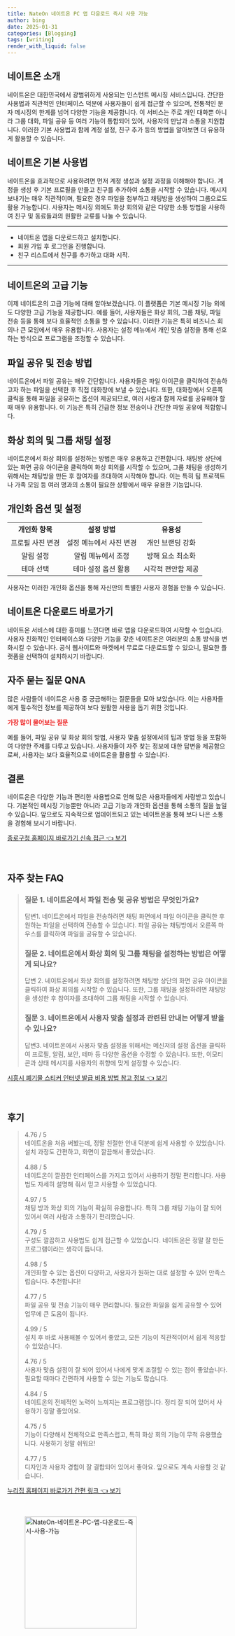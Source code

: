 ```yaml
---
title: NateOn 네이트온 PC 앱 다운로드 즉시 사용 가능
author: bing
date: 2025-01-31
categories: [Blogging]
tags: [writing]
render_with_liquid: false
---
```



<h2 id='네이트온_소개'>네이트온 소개</h2>

<p>네이트온은 대한민국에서 광범위하게 사용되는 인스턴트 메시징 서비스입니다. 간단한 사용법과 직관적인 인터페이스 덕분에 사용자들이 쉽게 접근할 수 있으며, 전통적인 문자 메시징의 한계를 넘어 다양한 기능을 제공합니다. 이 서비스는 주로 개인 대화뿐 아니라 그룹 대화, 파일 공유 등 여러 기능이 통합되어 있어, 사용자의 만남과 소통을 지원합니다. 이러한 기본 사용법과 함께 계정 설정, 친구 추가 등의 방법을 알아보면 더 유용하게 활용할 수 있습니다.</p>

<h2 id='기본_사용법'>네이트온 기본 사용법</h2>

<p>네이트온을 효과적으로 사용하려면 먼저 계정 생성과 설정 과정을 이해해야 합니다. 계정을 생성 후 기본 프로필을 만들고 친구를 추가하여 소통을 시작할 수 있습니다. 메시지 보내기는 매우 직관적이며, 필요한 경우 파일을 첨부하고 채팅방을 생성하여 그룹으로도 활용 가능합니다. 사용자는 메시징 외에도 화상 회의와 같은 다양한 소통 방법을 사용하여 친구 및 동료들과의 원활한 교류를 나눌 수 있습니다.</p>

<hr />

<ul>
    <li>네이트온 앱을 다운로드하고 설치합니다.</li>
    <li>회원 가입 후 로그인을 진행합니다.</li>
    <li>친구 리스트에서 친구를 추가하고 대화 시작.</li>
</ul>

<hr />

<h2 id='고급_기능'>네이트온의 고급 기능</h2>

<p>이제 네이트온의 고급 기능에 대해 알아보겠습니다. 이 플랫폼은 기본 메시징 기능 외에도 다양한 고급 기능을 제공합니다. 예를 들어, 사용자들은 화상 회의, 그룹 채팅, 파일 전송 등을 통해 보다 효율적인 소통을 할 수 있습니다. 이러한 기능은 특히 비즈니스 회의나 큰 모임에서 매우 유용합니다. 사용자는 설정 메뉴에서 개인 맞춤 설정을 통해 선호하는 방식으로 프로그램을 조정할 수 있습니다.</p>

<h2 id='파일_공유_및_전송'>파일 공유 및 전송 방법</h2>

<p>네이트온에서 파일 공유는 매우 간단합니다. 사용자들은 파일 아이콘을 클릭하여 전송하고자 하는 파일을 선택한 후 직접 대화창에 보낼 수 있습니다. 또한, 대화창에서 오른쪽 클릭을 통해 파일을 공유하는 옵션이 제공되므로, 여러 사람과 함께 자료를 공유해야 할 때 매우 유용합니다. 이 기능은 특히 긴급한 정보 전송이나 간단한 파일 공유에 적합합니다.</p>

<h2 id='화상_회의_및_그룹_채팅'>화상 회의 및 그룹 채팅 설정</h2>

<p>네이트온에서 화상 회의를 설정하는 방법은 매우 유용하고 간편합니다. 채팅방 상단에 있는 화면 공유 아이콘을 클릭하여 화상 회의를 시작할 수 있으며, 그룹 채팅을 생성하기 위해서는 채팅방을 만든 후 참여자를 초대하여 시작해야 합니다. 이는 특히 팀 프로젝트나 가족 모임 등 여러 명과의 소통이 필요한 상황에서 매우 유용한 기능입니다.</p>

<h2 id='개인화_옵션_및_설정'>개인화 옵션 및 설정</h2>

<table>
    <tr>
        <td style="text-align: center; height: 17px;"><b>개인화 항목</b></td>
        <td style="text-align: center; height: 17px;"><b>설정 방법</b></td>
        <td style="text-align: center; height: 17px;"><b>유용성</b></td>
    </tr>
    <tr>
        <td style="text-align: center; height: 17px;">프로필 사진 변경</td>
        <td style="text-align: center; height: 17px;">설정 메뉴에서 사진 변경</td>
        <td style="text-align: center; height: 17px;">개인 브랜딩 강화</td>
    </tr>
    <tr>
        <td style="text-align: center; height: 17px;">알림 설정</td>
        <td style="text-align: center; height: 17px;">알림 메뉴에서 조정</td>
        <td style="text-align: center; height: 17px;">방해 요소 최소화</td>
    </tr>
    <tr>
        <td style="text-align: center; height: 17px;">테마 선택</td>
        <td style="text-align: center; height: 17px;">테마 설정 옵션 활용</td>
        <td style="text-align: center; height: 17px;">시각적 편안함 제공</td>
    </tr>
</table>

<p>사용자는 이러한 개인화 옵션을 통해 자신만의 특별한 사용자 경험을 만들 수 있습니다.</p>

<h2 id='다운로드_링크'>네이트온 다운로드 바로가기</h2>

<p>네이트온 서비스에 대한 흥미를 느낀다면 바로 앱을 다운로드하여 시작할 수 있습니다. 사용자 친화적인 인터페이스와 다양한 기능을 갖춘 네이트온은 여러분의 소통 방식을 변화시킬 수 있습니다. 공식 웹사이트와 마켓에서 무료로 다운로드할 수 있으니, 필요한 플랫폼을 선택하여 설치하시기 바랍니다.</p>

<h2 id='자주_묻는_질문'>자주 묻는 질문 QNA</h2>

<p>많은 사람들이 네이트온 사용 중 궁금해하는 질문들을 모아 보았습니다. 이는 사용자들에게 필수적인 정보를 제공하여 보다 원활한 사용을 돕기 위한 것입니다.</p>

<p><b><span style="color: #ee2323;">가장 많이 물어보는 질문</span></b></p>

<p>예를 들어, 파일 공유 및 화상 회의 방법, 사용자 맞춤 설정에서의 팁과 방법 등을 포함하여 다양한 주제를 다루고 있습니다. 사용자들이 자주 찾는 정보에 대한 답변을 제공함으로써, 사용자는 보다 효율적으로 네이트온을 활용할 수 있습니다.</p>

<h2 id='결론'>결론</h2>

<p>네이트온은 다양한 기능과 편리한 사용법으로 인해 많은 사용자들에게 사랑받고 있습니다. 기본적인 메시징 기능뿐만 아니라 고급 기능과 개인화 옵션을 통해 소통의 질을 높일 수 있습니다. 앞으로도 지속적으로 업데이트되고 있는 네이트온을 통해 보다 나은 소통을 경험해 보시기 바랍니다.</p>


<p><a class="click-button" title="종로구청 홈페이지 바로가기 신속 접근" href="https://purplelist.github.io/posts/%EC%A2%85%EB%A1%9C%EA%B5%AC%EC%B2%AD-%ED%99%88%ED%8E%98%EC%9D%B4%EC%A7%80-%EB%B0%94%EB%A1%9C%EA%B0%80%EA%B8%B0-%EC%8B%A0%EC%86%8D-%EC%A0%91%EA%B7%BC/" rel="dofollow">종로구청 홈페이지 바로가기 신속 접근 👈 보기</a></p><br>
<h2 id='자주_찾는_FAQ'>자주 찾는 FAQ</h2>
<div itemscope="" itemtype="https://schema.org/FAQPage">
<blockquote>
<div itemscope="" itemprop="mainEntity" itemtype="https://schema.org/Question">
<h3 itemprop="name">질문 1. 네이트온에서 파일 전송 및 공유 방법은 무엇인가요?</h3>
<div itemscope="" itemprop="acceptedAnswer" itemtype="https://schema.org/Answer">
<span itemprop="text">
<p>답변1. 네이트온에서 파일을 전송하려면 채팅 화면에서 파일 아이콘을 클릭한 후 원하는 파일을 선택하여 전송할 수 있습니다. 파일 공유는 채팅방에서 오른쪽 마우스를 클릭하여 파일을 공유할 수 있습니다.</p>
</span>
</div>
</div>
<div itemscope="" itemprop="mainEntity" itemtype="https://schema.org/Question">
<h3 itemprop="name">질문 2. 네이트온에서 화상 회의 및 그룹 채팅을 설정하는 방법은 어떻게 되나요?</h3>
<div itemscope="" itemprop="acceptedAnswer" itemtype="https://schema.org/Answer">
<span itemprop="text">
<p>답변 2. 네이트온에서 화상 회의를 설정하려면 채팅방 상단의 화면 공유 아이콘을 클릭하여 화상 회의를 시작할 수 있습니다. 또한, 그룹 채팅을 설정하려면 채팅방을 생성한 후 참여자를 초대하여 그룹 채팅을 시작할 수 있습니다.</p>
</span>
</div>
</div>
<div itemscope="" itemprop="mainEntity" itemtype="https://schema.org/Question">
<h3 itemprop="name">질문 3. 네이트온에서 사용자 맞춤 설정과 관련된 안내는 어떻게 받을 수 있나요?</h3>
<div itemscope="" itemprop="acceptedAnswer" itemtype="https://schema.org/Answer">
<span itemprop="text">
<p>답변3. 네이트온에서 사용자 맞춤 설정을 위해서는 메신저의 설정 옵션을 클릭하여 프로필, 알림, 보안, 테마 등 다양한 옵션을 수정할 수 있습니다. 또한, 이모티콘과 상태 메시지를 사용자의 취향에 맞게 설정할 수 있습니다.</p>
</span>
</div>
</div>
</blockquote>
</div>
<p><a class="click-button" title="시흥시 폐기물 스티커 인터넷 발급 비용 방법 참고 정보" href="https://purplelist.github.io/posts/%EC%8B%9C%ED%9D%A5%EC%8B%9C-%ED%8F%90%EA%B8%B0%EB%AC%BC-%EC%8A%A4%ED%8B%B0%EC%BB%A4-%EC%9D%B8%ED%84%B0%EB%84%B7-%EB%B0%9C%EA%B8%89-%EB%B9%84%EC%9A%A9-%EB%B0%A9%EB%B2%95-%EC%B0%B8%EA%B3%A0-%EC%A0%95%EB%B3%B4/" rel="dofollow">시흥시 폐기물 스티커 인터넷 발급 비용 방법 참고 정보 👈 보기</a></p><br>
<h2 id='후기'>후기</h2>
<div itemscope itemtype="https://schema.org/Product">
  <blockquote>
  <div itemprop="review" itemscope itemtype="https://schema.org/Review">
      <div itemprop="reviewRating" itemscope itemtype="https://schema.org/Rating"> <span itemprop="ratingValue">4.76</span> / <span itemprop="bestRating">5</span> </div>
      <span itemprop="reviewBody">네이트온을 처음 써봤는데, 정말 친절한 안내 덕분에 쉽게 사용할 수 있었습니다. 설치 과정도 간편하고, 화면이 깔끔해서 좋았습니다.</span>
  </div>
  <br>
  <div itemprop="review" itemscope itemtype="https://schema.org/Review">
      <div itemprop="reviewRating" itemscope itemtype="https://schema.org/Rating"> <span itemprop="ratingValue">4.88</span> / <span itemprop="bestRating">5</span> </div>
      <span itemprop="reviewBody">네이트온이 깔끔한 인터페이스를 가지고 있어서 사용하기 정말 편리합니다. 사용법도 자세히 설명해 줘서 믿고 사용할 수 있었습니다.</span>
  </div>
  <br>
  <div itemprop="review" itemscope itemtype="https://schema.org/Review">
      <div itemprop="reviewRating" itemscope itemtype="https://schema.org/Rating"> <span itemprop="ratingValue">4.97</span> / <span itemprop="bestRating">5</span> </div>
      <span itemprop="reviewBody">채팅 방과 화상 회의 기능이 확실히 유용합니다. 특히 그룹 채팅 기능이 잘 되어 있어서 여러 사람과 소통하기 편리했습니다.</span>
  </div>
  <br>
  <div itemprop="review" itemscope itemtype="https://schema.org/Review">
      <div itemprop="reviewRating" itemscope itemtype="https://schema.org/Rating"> <span itemprop="ratingValue">4.79</span> / <span itemprop="bestRating">5</span> </div>
      <span itemprop="reviewBody">구성도 깔끔하고 사용법도 쉽게 접근할 수 있었습니다. 네이트온은 정말 잘 만든 프로그램이라는 생각이 듭니다.</span>
  </div>
  <br>
  <div itemprop="review" itemscope itemtype="https://schema.org/Review">
      <div itemprop="reviewRating" itemscope itemtype="https://schema.org/Rating"> <span itemprop="ratingValue">4.98</span> / <span itemprop="bestRating">5</span> </div>
      <span itemprop="reviewBody">개인화할 수 있는 옵션이 다양하고, 사용자가 원하는 대로 설정할 수 있어 만족스럽습니다. 추천합니다!</span>
  </div>
  <br>
  <div itemprop="review" itemscope itemtype="https://schema.org/Review">
      <div itemprop="reviewRating" itemscope itemtype="https://schema.org/Rating"> <span itemprop="ratingValue">4.77</span> / <span itemprop="bestRating">5</span> </div>
      <span itemprop="reviewBody">파일 공유 및 전송 기능이 매우 편리합니다. 필요한 파일을 쉽게 공유할 수 있어 업무에 큰 도움이 됩니다.</span>
  </div>
  <br>
  <div itemprop="review" itemscope itemtype="https://schema.org/Review">
      <div itemprop="reviewRating" itemscope itemtype="https://schema.org/Rating"> <span itemprop="ratingValue">4.99</span> / <span itemprop="bestRating">5</span> </div>
      <span itemprop="reviewBody">설치 후 바로 사용해볼 수 있어서 좋았고, 모든 기능이 직관적이어서 쉽게 적응할 수 있었습니다.</span>
  </div>
  <br>
  <div itemprop="review" itemscope itemtype="https://schema.org/Review">
      <div itemprop="reviewRating" itemscope itemtype="https://schema.org/Rating"> <span itemprop="ratingValue">4.76</span> / <span itemprop="bestRating">5</span> </div>
      <span itemprop="reviewBody">사용자 맞춤 설정이 잘 되어 있어서 나에게 맞게 조절할 수 있는 점이 좋았습니다. 필요할 때마다 간편하게 사용할 수 있는 기능도 많습니다.</span>
  </div>
  <br>
  <div itemprop="review" itemscope itemtype="https://schema.org/Review">
      <div itemprop="reviewRating" itemscope itemtype="https://schema.org/Rating"> <span itemprop="ratingValue">4.84</span> / <span itemprop="bestRating">5</span> </div>
      <span itemprop="reviewBody">네이트온의 전체적인 노력이 느껴지는 프로그램입니다. 정리 잘 되어 있어서 사용하기 정말 좋았어요.</span>
  </div>
  <br>
  <div itemprop="review" itemscope itemtype="https://schema.org/Review">
      <div itemprop="reviewRating" itemscope itemtype="https://schema.org/Rating"> <span itemprop="ratingValue">4.75</span> / <span itemprop="bestRating">5</span> </div>
      <span itemprop="reviewBody">기능이 다양해서 전체적으로 만족스럽고, 특히 화상 회의 기능이 무척 유용했습니다. 사용하기 정말 쉬워요!</span>
  </div>
  <br>
  <div itemprop="review" itemscope itemtype="https://schema.org/Review">
      <div itemprop="reviewRating" itemscope itemtype="https://schema.org/Rating"> <span itemprop="ratingValue">4.77</span> / <span itemprop="bestRating">5</span> </div>
      <span itemprop="reviewBody">디자인과 사용자 경험이 잘 결합되어 있어서 좋아요. 앞으로도 계속 사용할 것 같습니다.</span>
  </div>
  </blockquote>
</div>
<p><a class="click-button" title="누리집 홈페이지 바로가기 간편 링크" href="https://purplelist.github.io/posts/%EB%88%84%EB%A6%AC%EC%A7%91-%ED%99%88%ED%8E%98%EC%9D%B4%EC%A7%80-%EB%B0%94%EB%A1%9C%EA%B0%80%EA%B8%B0-%EA%B0%84%ED%8E%B8-%EB%A7%81%ED%81%AC/" rel="dofollow">누리집 홈페이지 바로가기 간편 링크 👈 보기</a></p><br>
<figure class="image"><img src="https://purplelist.github.io/assets/img/thumbnail/NateOn-네이트온-PC-앱-다운로드-즉시-사용-가능.webp" alt="NateOn-네이트온-PC-앱-다운로드-즉시-사용-가능" width="256" height="256"></figure>